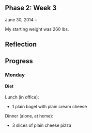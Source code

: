 Phase 2: Week 3
---------------

June 30, 2014 – 

My starting weight was 260 lbs.

## Reflection


## Progress

### Monday

#### Diet

Lunch (in office):

- 1 plain bagel with plain cream cheese

Dinner (alone, at home):

- 3 slices of plain cheese pizza
